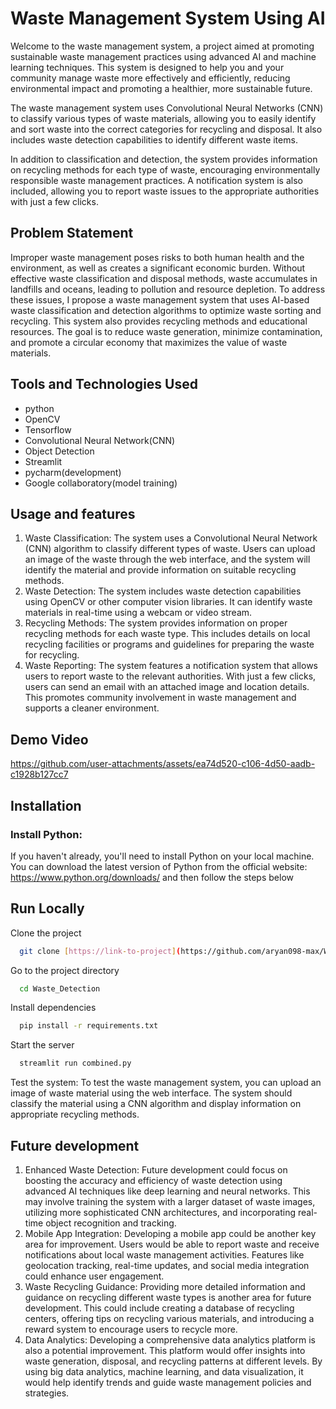 
# Waste Management System Using AI

Welcome to the waste management system, a project aimed at promoting sustainable waste management practices using advanced AI and machine learning techniques. This system is designed to help you and your community manage waste more effectively and efficiently, reducing environmental impact and promoting a healthier, more sustainable future.

The waste management system uses Convolutional Neural Networks (CNN) to classify various types of waste materials, allowing you to easily identify and sort waste into the correct categories for recycling and disposal. It also includes waste detection capabilities to identify different waste items.

In addition to classification and detection, the system provides information on recycling methods for each type of waste, encouraging environmentally responsible waste management practices. A notification system is also included, allowing you to report waste issues to the appropriate authorities with just a few clicks.


## Problem Statement

Improper waste management poses risks to both human health and the environment, as well as creates a significant economic burden. Without effective waste classification and disposal methods, waste accumulates in landfills and oceans, leading to pollution and resource depletion. To address these issues, I propose a waste management system that uses AI-based waste classification and detection algorithms to optimize waste sorting and recycling. This system also provides recycling methods and educational resources. The goal is to reduce waste generation, minimize contamination, and promote a circular economy that maximizes the value of waste materials.

## Tools and Technologies Used
- python
- OpenCV
- Tensorflow
- Convolutional Neural Network(CNN)
- Object Detection
- Streamlit
- pycharm(development)
- Google collaboratory(model training)



## Usage and features


1.  Waste Classification: The system uses a Convolutional Neural Network (CNN) algorithm to classify different types of waste. Users can upload an image of the waste through the web interface, and the system will identify the material and provide information on suitable recycling methods.
2.  Waste Detection: The system includes waste detection capabilities using OpenCV or other computer vision libraries. It can identify waste materials in real-time using a webcam or video stream.
3.  Recycling Methods: The system provides information on proper recycling methods for each waste type. This includes details on local recycling facilities or programs and guidelines for preparing the waste for recycling.
4.  Waste Reporting: The system features a notification system that allows users to report waste to the relevant authorities. With just a few clicks, users can send an email with an attached image and location details. This promotes community involvement in waste management and supports a cleaner environment.



## Demo Video

https://github.com/user-attachments/assets/ea74d520-c106-4d50-aadb-c1928b127cc7



## Installation

### Install Python:
If you haven't already, you'll need to install Python on your local machine. You can download the latest version of Python from the official website: https://www.python.org/downloads/ and then follow the steps below


## Run Locally

Clone the project

```bash
  git clone [https://link-to-project](https://github.com/aryan098-max/Waste_Detection)
```

Go to the project directory

```bash
  cd Waste_Detection
```

Install dependencies

```bash
  pip install -r requirements.txt
```

Start the server

```bash
  streamlit run combined.py
```
Test the system: To test the waste management system, you can upload an image of waste material using the web interface. The system should classify the material using a CNN algorithm and display information on appropriate recycling methods.



## Future development

1.  Enhanced Waste Detection: Future development could focus on boosting the accuracy and efficiency of waste detection using advanced AI techniques like deep learning and neural networks. This may involve training the system with a larger dataset of waste images, utilizing more sophisticated CNN architectures, and incorporating real-time object recognition and tracking.
2.  Mobile App Integration: Developing a mobile app could be another key area for improvement. Users would be able to report waste and receive notifications about local waste management activities. Features like geolocation tracking, real-time updates, and social media integration could enhance user engagement.
3.  Waste Recycling Guidance: Providing more detailed information and guidance on recycling different waste types is another area for future development. This could include creating a database of recycling centers, offering tips on recycling various materials, and introducing a reward system to encourage users to recycle more.
4.  Data Analytics: Developing a comprehensive data analytics platform is also a potential improvement. This platform would offer insights into waste generation, disposal, and recycling patterns at different levels. By using big data analytics, machine learning, and data visualization, it would help identify trends and guide waste management policies and strategies.


